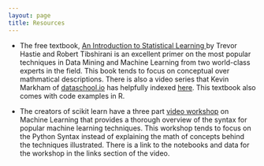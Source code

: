 ```yaml
---
layout: page
title: Resources
---
```


* The free textbook, [An Introduction to Statistical Learning ](http://www-bcf.usc.edu/~gareth/ISL/) by Trevor Hastie and Robert Tibshirani is an excellent primer on the most popular techniques in Data Mining and Machine Learning from two world-class experts in the field. This book tends to focus on conceptual over mathmatical descriptions. There is also a video series that Kevin Markham of [dataschool.io](http://www.dataschool.io/) has helpfully indexed [here](http://www.dataschool.io/15-hours-of-expert-machine-learning-videos/). This textbook also comes with code examples in R.

* The creators of scikit learn have a three part [video workshop](https://www.youtube.com/watch?v=r4bRUvvlaBw) on Machine Learning that provides a thorough overview of the syntax for popular machine learning techniques. This workshop tends to focus on the Python Syntax instead of explaining the math of concepts behind the techniques illustrated. There is a link to the notebooks and data for the workshop in the links section of the video.